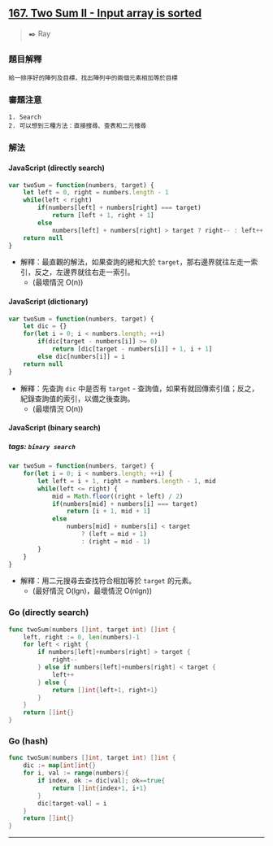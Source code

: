 ## [167. Two Sum II - Input array is sorted](https://leetcode.com/problems/two-sum-ii-input-array-is-sorted/)
> :black_nib: Ray
### 題目解釋
    給一排序好的陣列及目標，找出陣列中的兩個元素相加等於目標
### 審題注意
    1. Search
    2. 可以想到三種方法：直接搜尋、查表和二元搜尋
### 解法
#### JavaScript (directly search)
```javascript
var twoSum = function(numbers, target) {
    let left = 0, right = numbers.length - 1
    while(left < right)
        if(numbers[left] + numbers[right] === target)
            return [left + 1, right + 1]
        else
            numbers[left] + numbers[right] > target ? right-- : left++
    return null
}
```
- 解釋：最直觀的解法，如果查詢的總和大於 `target`，那右邊界就往左走一索引，反之，左邊界就往右走一索引。
  - (最壞情況 O(n))
#### JavaScript (dictionary)
```javascript
var twoSum = function(numbers, target) {
    let dic = {}
    for(let i = 0; i < numbers.length; ++i)
        if(dic[target - numbers[i]] >= 0)
            return [dic[target - numbers[i]] + 1, i + 1]
        else dic[numbers[i]] = i
    return null
}
```
- 解釋：先查詢 `dic` 中是否有 `target` - 查詢值，如果有就回傳索引值；反之，紀錄查詢值的索引，以備之後查詢。
  - (最壞情況 O(n))
#### JavaScript (binary search)
##### tags: `binary search`
```javascript
var twoSum = function(numbers, target) {
    for(let i = 0; i < numbers.length; ++i) {
        let left = i + 1, right = numbers.length - 1, mid
        while(left <= right) {
            mid = Math.floor((right + left) / 2)
            if(numbers[mid] + numbers[i] === target)
                return [i + 1, mid + 1]
            else
                numbers[mid] + numbers[i] < target
                    ? (left = mid + 1)
                    : (right = mid - 1) 
        }
    }
}
```
- 解釋：用二元搜尋去查找符合相加等於 `target` 的元素。
  - (最好情況 O(lgn)，最壞情況 O(nlgn))
### Go (directly search)
```go
func twoSum(numbers []int, target int) []int {
	left, right := 0, len(numbers)-1
	for left < right {
		if numbers[left]+numbers[right] > target {
			right--
		} else if numbers[left]+numbers[right] < target {
			left++
		} else {
			return []int{left+1, right+1}
		}
	}
	return []int{}
}
```
### Go (hash)
```go
func twoSum(numbers []int, target int) []int {
    dic := map[int]int{}
    for i, val := range(numbers){
        if index, ok := dic[val]; ok==true{
            return []int{index+1, i+1}
        }
        dic[target-val] = i
    }
    return []int{}
}
```
---
